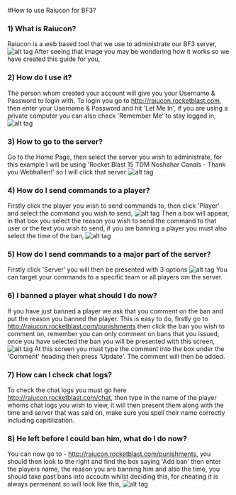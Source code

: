 #How to use Raiucon for BF3?

### 1) What is Raiucon?

Raiucon is a web based tool that we use to administrate our BF3 server, 
![alt tag](http://i.imgur.com/cgTNjOF.png)
After seeing that image you may be wondering how it works so we have created this guide for you,

### 2) How do I use it?

The person whom created your account will give you your Username & Password to login with. To login you go to 
http://raiucon.rocketblast.com, then enter your Username & Password and hit 'Let Me In', if you are using a private 
computer you can also check 'Remember Me' to stay logged in,
![alt tag](http://i.imgur.com/uFQhdDj.png)

### 3) How to go to the server?

Go to the Home Page, then select the server you wish to administrate, for this example I will be using 'Rocket Blast
15 TDM Noshahar Canals - Thank you Webhallen!' so I will click that server
![alt tag](http://i.imgur.com/7W8SmYS.png)

### 4) How do I send commands to a player?

Firstly click the player you wish to send commands to, then click 'Player' and select the command you wish to send,
![alt tag](http://i.imgur.com/P2A3o9l.png)
Then a box will appear, in that box you select the reason you wish to send the command to that user or the text you 
wish to send, if you are banning a player you must also select the time of the ban,
![alt tag](http://i.imgur.com/BMxZwQb.png)

### 5) How do I send commands to a major part of the server?

Firstly click 'Server' you will then be presented with 3 options
![alt tag](http://i.imgur.com/0YBwQfu.png)
You can target your commands to a specific team or all players om the server.

### 6) I banned a player what should I do now?

If you have just banned a player we ask that you comment on the ban and put the reason you banned the player. This is
easy to do, firstly go to http://raiucon.rocketblast.com/punishments then click the ban you wish to comment on, 
remember you can only comment on bans that you issued, once you have selected the ban you will be presented with this
screen,
![alt tag](http://i.imgur.com/PSUbA5L.png)
At this screen you must type the comment into the box under the 'Comment' heading then press 'Update'. The comment 
will then be added.

### 7) How can I check chat logs?

To check the chat logs you must go here http://raiucon.rocketblast.com/chat, then type in the name of the player whoms
chat logs you wish to view, it will then present them along with the time and server that was said on, make sure you 
spell their name correctly including capitilization.

### 8) He left before I could ban him, what do I do now?

You can now go to - http://raiucon.rocketblast.com/punishments, you should then look to the right and find the box
saying 'Add ban' then enter the players name, the reason you are banning him and also the time, you should take past
bans into accoutn whilst deciding this, for cheating it is always permenant so will look like this,
![alt tag](http://i.imgur.com/FgqOs1N.png)
